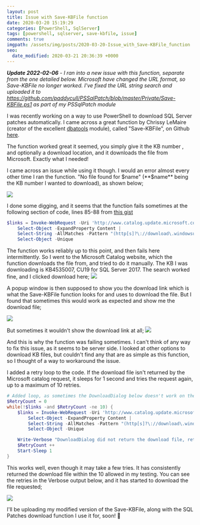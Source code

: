 ```yaml
---
layout: post
title: Issue with Save-KBFile function
date: 2020-03-20 15:19:29
categories: [PowerShell, SqlServer]
tags: [powershell, sqlserver, save-kbfile, issue]
comments: true
imgpath: /assets/img/posts/2020-03-20-Issue_with_Save-KBFile_function
seo:
  date_modified: 2020-03-21 20:36:39 +0000
---
```


***Update 2022-02-06** - I ran into a new issue with this function, separate from the one detailed below. Microsoft have changed the URL format, so Save-KBFile no longer worked. I've fixed the URL string search and uploaded it to https://github.com/paddycull/PSSqlPatch/blob/master/Private/Save-KBFile.ps1 as part of my PSSqlPatch module*

I was recently working on a way to use PowerShell to download SQL Server patches automatically. I came across a great function by Chrissy LeMaire (creator of the excellent <a href="https://dbatools.io/">dbatools</a> module), called "Save-KBFile", on Github <a href="https://gist.github.com/potatoqualitee/b5ed9d584c79f4b662ec38bd63e70a2d">here</a>.

The function worked great it seemed, you simply give it the KB number , and optionally a download location, and it downloads the file from Microsoft. Exactly what I needed!

I came across an issue while using it though. I would an error almost every other time I ran the function. "No file found for $name" (**$name** being the KB number I wanted to download), as shown below;

<img src="{{ page.imgpath }}/ErrorMessage.png">

I done some digging, and it seems that the function fails sometimes at the following section of code, lines 85-88 from 
<a target="_blank" href="https://gist.github.com/potatoqualitee/b5ed9d584c79f4b662ec38bd63e70a2d">this gist</a>

```powershell
$links = Invoke-WebRequest -Uri 'http://www.catalog.update.microsoft.com/DownloadDialog.aspx' -Method Post -Body $body |
    Select-Object -ExpandProperty Content |
    Select-String -AllMatches -Pattern "(http[s]?\://download\.windowsupdate\.com\/[^\'\""]*)" |
    Select-Object -Unique
```

The function works reliably up to this point, and then fails here intermittently. So I went to the Microsoft Catalog website, which the function downloads the file from, and tried to do it manually. The KB I was downloading is KB4535007, CU19 for SQL Server 2017. The search worked fine, and I clicked download here;
<img src="{{ page.imgpath }}/SearchKb.png">

A popup window is then supposed to show you the download link which is what the Save-KBFile function looks for and uses to download the file. But I found that sometimes this would work as expected and show me the download file;

<img src="{{ page.imgpath }}/ExpectedResult.png">

But sometimes it wouldn't show the download link at all;
<img src="{{ page.imgpath }}/ErrorResult.png">

And this is why the function was failing sometimes. I can't think of any way to fix this issue, as it seems to be server side. I looked at other options to download KB files, but couldn't find any that are as simple as this function, so I thought of a way to workaround the issue. 

I added a retry loop to the code. If the download file isn't returned by the Microsoft catalog request, it sleeps for 1 second and tries the request again, up to a maximum of 10 retries. 

```powershell
# Added loop, as sometimes the DownloadDialog below doesn't work on the Microsoft website itself, so we retry up to 10 times.
$RetryCount = 0
while(!$links -and $RetryCount -ne 10) {
    $links = Invoke-WebRequest -Uri 'http://www.catalog.update.microsoft.com/DownloadDialog.aspx' -Method Post -Body $body |
        Select-Object -ExpandProperty Content |
        Select-String -AllMatches -Pattern "(http[s]?\://download\.windowsupdate\.com\/[^\'\""]*)" |
        Select-Object -Unique

    Write-Verbose "DownloadDialog did not return the download file, retrying."
    $RetryCount ++
    Start-Sleep 1
}
```

This works well, even though it may take a few tries. It has consistently returned the download file within the 10 allowed in my testing. You can see the retries in the Verbose output below, and it has started to download the file requested;

<img src="{{ page.imgpath }}/RetryDownload.PNG">


I'll be uploading my modified version of the Save-KBFile, along with the SQL Patches download function I use it for, soon! :slightly_smiling_face:


